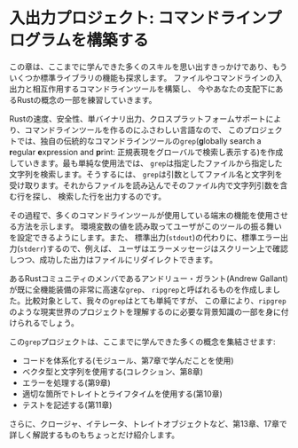 <!-- # An I/O Project: Building a Command Line Program -->

# 入出力プロジェクト: コマンドラインプログラムを構築する

<!-- This chapter is a recap of the many skills you’ve learned so far and an -->
<!-- exploration of a few more standard library features. We’ll build a command line -->
<!-- tool that interacts with file and command line input/output to practice some of -->
<!-- the Rust concepts you now have under your belt. -->

この章は、ここまでに学んできた多くのスキルを思い出すきっかけであり、もういくつか標準ライブラリの機能も探求します。
ファイルやコマンドラインの入出力と相互作用するコマンドラインツールを構築し、
今やあなたの支配下にあるRustの概念の一部を練習していきます。

<!-- Rust’s speed, safety, single binary output, and cross-platform support make it -->
<!-- an ideal language for creating command line tools, so for our project, we’ll -->
<!-- make our own version of the classic command line tool `grep` (**g**lobally -->
<!-- search a **r**egular **e**xpression and **p**rint). In the simplest use case, -->
<!-- `grep` searches a specified file for a specified string. To do so, `grep` takes -->
<!-- as its arguments a filename and a string. Then it reads the file, finds lines -->
<!-- in that file that contain the string argument, and prints those lines. -->

Rustの速度、安全性、単バイナリ出力、クロスプラットフォームサポートにより、コマンドラインツールを作るのにふさわしい言語なので、
このプロジェクトでは、独自の伝統的なコマンドラインツールの`grep`(**g**lobally search a **r**egular **e**xpression
and **p**rint: 正規表現をグローバルで検索し表示する)を作成していきます。最も単純な使用法では、
`grep`は指定したファイルから指定した文字列を検索します。そうするには、
`grep`は引数としてファイル名と文字列を受け取ります。それからファイルを読み込んでそのファイル内で文字列引数を含む行を探し、
検索した行を出力するのです。

<!-- Along the way, we’ll show how to make our command line tool use features of the -->
<!-- terminal that many command line tools use. We’ll read the value of an -->
<!-- environment variable to allow the user to configure the behavior of our tool. -->
<!-- We’ll also print to the standard error console stream (`stderr`) instead of -->
<!-- standard output (`stdout`), so, for example, the user can redirect successful -->
<!-- output to a file while still seeing error messages onscreen. -->

その過程で、多くのコマンドラインツールが使用している端末の機能を使用させる方法を示します。
環境変数の値を読み取ってユーザがこのツールの振る舞いを設定できるようにします。また、
標準出力(`stdout`)の代わりに、標準エラー出力(`stderr`)するので、例えば、
ユーザはエラーメッセージはスクリーン上で確認しつつ、成功した出力はファイルにリダイレクトできます。

<!-- One Rust community member, Andrew Gallant, has already created a fully -->
<!-- featured, very fast version of `grep`, called `ripgrep`. By comparison, our -->
<!-- version of `grep` will be fairly simple, but this chapter will give you some of -->
<!-- the background knowledge you need to understand a real-world project like -->
<!-- `ripgrep`. -->

あるRustコミュニティのメンバであるアンドリュー・ガラント(Andrew Gallant)が既に全機能装備の非常に高速な`grep`、
`ripgrep`と呼ばれるものを作成しました。比較対象として、我々の`grep`はとても単純ですが、
この章により、`ripgrep`のような現実世界のプロジェクトを理解するのに必要な背景知識の一部を身に付けられるでしょう。

<!-- Our `grep` project will combine a number of concepts you’ve learned so far: -->

この`grep`プロジェクトは、ここまでに学んできた多くの概念を集結させます:

<!-- * Organizing code (using what you learned in modules, Chapter 7) -->
<!-- * Using vectors and strings (collections, Chapter 8) -->
<!-- * Handling errors (Chapter 9) -->
<!-- * Using traits and lifetimes where appropriate (Chapter 10) -->
<!-- * Writing tests (Chapter 11) -->

* コードを体系化する(モジュール、第7章で学んだことを使用)
* ベクタ型と文字列を使用する(コレクション、第8章)
* エラーを処理する(第9章)
* 適切な箇所でトレイトとライフタイムを使用する(第10章)
* テストを記述する(第11章)

<!-- We’ll also briefly introduce closures, iterators, and trait objects, which -->
<!-- Chapters 13 and 17 will cover in detail. -->

さらに、クロージャ、イテレータ、トレイトオブジェクトなど、第13章、17章で詳しく解説するものもちょっとだけ紹介します。
